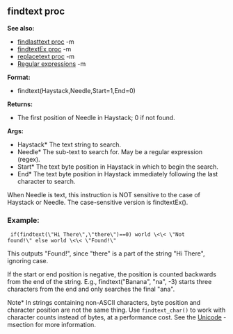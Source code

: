 ## findtext proc
**See also:**
*   [findlasttext proc](/ref/proc/findlasttext.md) -m
*   [findtextEx proc](/ref/proc/findtextEx.md) -m
*   [replacetext proc](/ref/proc/replacetext.md) -m
*   [Regular expressions](/ref/%7Bnotes%7D/regex.md) -m
<!-- -->
**Format:**
*   findtext(Haystack,Needle,Start=1,End=0)
<!-- -->
**Returns:**
*   The first position of Needle in Haystack; 0 if not found.
<!-- -->
**Args:**
*   Haystack* The text string to search.
*   Needle* The sub-text to search for. May be a regular expression
    (regex).
*   Start* The text byte position in Haystack in which to begin the
    search.
*   End* The text byte position in Haystack immediately following the
    last character to search.


When Needle is text, this instruction is NOT sensitive to the
case of Haystack or Needle. The case-sensitive version is findtextEx().
### Example:

```
 if(findtext(\"Hi There\",\"there\")==0) world \<\< \"Not
found!\" else world \<\< \"Found!\" 
```
 

This outputs
\"Found!\", since \"there\" is a part of the string \"Hi There\",
ignoring case. 

If the start or end position is negative, the
position is counted backwards from the end of the string. E.g.,
findtext(\"Banana\", \"na\", -3) starts three characters from the end
and only searches the final \"ana\". 

Note* In strings
containing non-ASCII characters, byte position and character position
are not the same thing. Use `findtext_char()` to work with character
counts instead of bytes, at a performance cost. See the
[Unicode](/ref/%7Bnotes%7D/Unicode.md) -msection for more information.